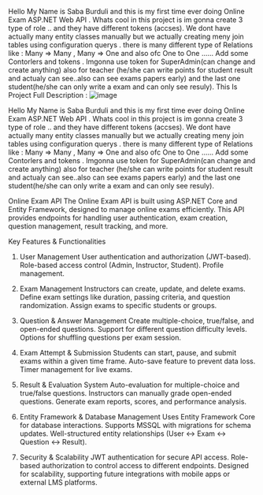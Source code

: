 Hello My Name is Saba Burduli and this is my first time ever doing Online Exam ASP.NET Web API . Whats cool in this project is im gonna create 3 type of role ..
and they have different tokens (accses). We dont have actually many entity classes manually but we actually creating meny join tables using configuration querys .
there is many different type of Relations like : Many => Many , Many => One and also ofc One to One ......
Add some Contorlers and tokens .
Imgonna use token for SuperAdmin(can change and create anything) also for teacher (he/she can write points for student result and actualy can see..also can see exams papers early) and the last one student(he/she can only write a exam and can only see resuly).
This Is Project Full Description :
![image](https://github.com/user-attachments/assets/f3f78388-7aff-4703-b678-c66068e61746)


Hello My Name is Saba Burduli and this is my first time ever doing Online Exam ASP.NET Web API . Whats cool in this project is im gonna create 3 type of role .. and they have different tokens (accses). We dont have actually many entity classes manually but we actually creating meny join tables using configuration querys . there is many different type of Relations like : Many => Many , Many => One and also ofc One to One ...... Add some Contorlers and tokens . Imgonna use token for SuperAdmin(can change and create anything) also for teacher (he/she can write points for student result and actualy can see..also can see exams papers early) and the last one student(he/she can only write a exam and can only see resuly).

Online Exam API The Online Exam API is built using ASP.NET Core and Entity Framework, designed to manage online exams efficiently. This API provides endpoints for handling user authentication, exam creation, question management, result tracking, and more.

Key Features & Functionalities

1. User Management User authentication and authorization (JWT-based). Role-based access control (Admin, Instructor, Student). Profile management.

2. Exam Management Instructors can create, update, and delete exams. Define exam settings like duration, passing criteria, and question randomization. Assign exams to specific students or groups.

3. Question & Answer Management Create multiple-choice, true/false, and open-ended questions. Support for different question difficulty levels. Options for shuffling questions per exam session.

4. Exam Attempt & Submission Students can start, pause, and submit exams within a given time frame. Auto-save feature to prevent data loss. Timer management for live exams.

5. Result & Evaluation System Auto-evaluation for multiple-choice and true/false questions. Instructors can manually grade open-ended questions. Generate exam reports, scores, and performance analysis.

6. Entity Framework & Database Management Uses Entity Framework Core for database interactions. Supports MSSQL with migrations for schema updates. Well-structured entity relationships (User ↔ Exam ↔ Question ↔ Result).

7. Security & Scalability JWT authentication for secure API access. Role-based authorization to control access to different endpoints. Designed for scalability, supporting future integrations with mobile apps or external LMS platforms.
